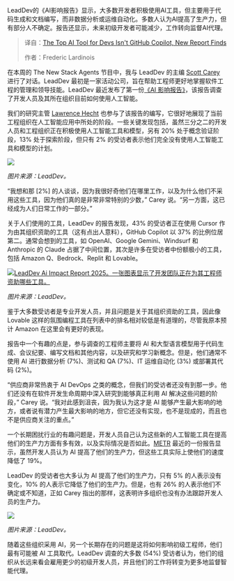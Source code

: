 <!--
title: 开发者顶级AI工具竟不是GitHub Copilot
cover: https://cdn.thenewstack.io/media/2025/08/17a32a3b-for-thumbnail.png
summary: LeadDev的《AI影响报告》显示，大多数开发者积极使用AI工具，但主要用于代码生成和文档编写，而非数据分析或运维自动化。多数人认为AI提高了生产力，但有部分人不确定。报告还显示，未来初级开发者可能减少，工作转向监督AI代理。
-->

LeadDev的《AI影响报告》显示，大多数开发者积极使用AI工具，但主要用于代码生成和文档编写，而非数据分析或运维自动化。多数人认为AI提高了生产力，但有部分人不确定。报告还显示，未来初级开发者可能减少，工作转向监督AI代理。

> 译自：[The Top AI Tool for Devs Isn't GitHub Copilot, New Report Finds](https://thenewstack.io/the-top-ai-tool-for-devs-isnt-github-copilot-new-report-finds/)
> 
> 作者：Frederic Lardinois

在本周的 The New Stack Agents 节目中，我与 LeadDev 的主编 [Scott Carey](https://www.linkedin.com/in/scott-carey-262b0225?originalSubdomain=uk) 进行了对话。LeadDev 最初是一家活动公司，旨在帮助工程师更好地掌握软件工程的管理和领导技能。LeadDev 最近发布了第一份[《AI 影响报告》](https://leaddev.com/the-ai-impact-report-2025)，该报告调查了开发人员及其所在组织目前如何使用人工智能。

我们的研究主管 [Lawrence Hecht](https://thenewstack.io/author/lawrence-hecht/) 也参与了该报告的编写，它很好地展现了当前工程组织在人工智能应用中所处的阶段。一些关键发现包括，虽然三分之二的开发人员和工程组织正在积极使用人工智能工具和模型，另有 20% 处于概念验证阶段，13% 处于探索阶段，但只有 2% 的受访者表示他们完全没有使用人工智能工具和模型的计划。

[![](https://cdn.thenewstack.io/media/2025/08/b61d87dd-leaddev_report_usage.png)](https://cdn.thenewstack.io/media/2025/08/b61d87dd-leaddev_report_usage.png)

*图片来源：LeadDev。*

“我想和那 [2%] 的人谈谈，因为我很好奇他们在哪里工作，以及为什么他们不采用这些工具，因为他们真的是非常非常特别的少数，” Carey 说。“另一方面，这已经成为人们日常工作的一部分。”

关于人们使用的工具，LeadDev 的报告发现，43% 的受访者正在使用 Cursor 作为由其组织资助的工具（这有点出人意料），GitHub Copilot 以 37% 的比例位居第二。通常会想到的工具，如 OpenAI、Google Gemini、Windsurf 和 Anthropic 的 Claude 占据了中间位置，其次是许多在受访者中份额极小的工具，包括 Amazon Q、Bedrock、Replit 和 Lovable。

[![LeadDev Ai Impact Report 2025。一张图表显示了开发团队正在为其工程师资助哪些工具。](https://cdn.thenewstack.io/media/2025/08/11390070-leaddev-report-tools.png)](https://cdn.thenewstack.io/media/2025/08/11390070-leaddev-report-tools.png)

*图片来源：LeadDev。*

鉴于大多数受访者是专业开发人员，并且问题是关于其组织资助的工具，因此像 Lovable 这样的氛围编程工具在列表中的排名相对较低是有道理的，尽管我原本预计 Amazon 在这里会有更好的表现。

报告中一个有趣的点是，参与调查的工程师主要将 AI 和大型语言模型用于代码生成、会议纪要、编写文档和其他内容，以及研究和学习新概念。但是，他们通常不使用 AI 进行数据分析 (7%)、测试和 QA (7%)、IT 运维自动化 (3%) 或部署其代码 (2%)。

“供应商非常热衷于 AI DevOps 之类的概念，但我们的受访者还没有到那一步。他们还没有在软件开发生命周期中深入研究到能够真正利用 AI 解决这些问题的阶段，” Carey 说。“我对此感到沮丧，因为我认为这才是 AI 能够产生最大影响的地方，或者说有潜力产生最大影响的地方，但它还没有实现，也不是现成的，而且也不是供应商关注的重点。”

一个长期困扰行业的有趣问题是，开发人员自己认为这些新的人工智能工具在提高他们的生产力方面有多有效，以及实际情况是否如此。[METR](https://metr.org/blog/2025-07-10-early-2025-ai-experienced-os-dev-study/) 最近的一份报告显示，虽然开发人员认为 AI 提高了他们的生产力，但这些工具实际上使他们的速度降低了 19%。

LeadDev 的受访者也大多认为 AI 提高了他们的生产力，只有 5% 的人表示没有变化，10% 的人表示它降低了他们的生产力。但是，也有 26% 的人表示他们不确定或不知道，正如 Carey 指出的那样，这表明许多组织也没有办法跟踪开发人员的生产力。

[![](https://cdn.thenewstack.io/media/2025/08/086113b3-leaddev-report-employment.png)](https://cdn.thenewstack.io/media/2025/08/086113b3-leaddev-report-employment.png)

*图片来源：LeadDev。*

随着这些组织采用 AI，另一个长期存在的问题是这将如何影响初级工程师，他们最有可能被 AI 工具取代。LeadDev 调查的大多数 (54%) 受访者认为，他们的组织从长远来看会雇用更少的初级开发人员，并且他们的工作将转变为更多地监督智能代理。